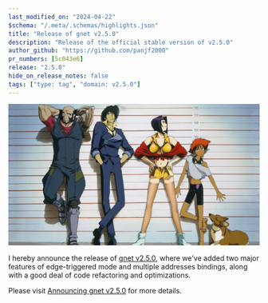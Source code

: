 ```yaml
---
last_modified_on: "2024-04-22"
$schema: "/.meta/.schemas/highlights.json"
title: "Release of gnet v2.5.0"
description: "Release of the official stable version of v2.5.0"
author_github: "https://github.com/panjf2000"
pr_numbers: [5c043e6]
release: "2.5.0"
hide_on_release_notes: false
tags: ["type: tag", "domain: v2.5.0"]
---
```


![](/img/gnet-v2-5-0.jpg)

I hereby announce the release of [gnet v2.5.0](https://github.com/panjf2000/gnet/releases/tag/v2.5.0), where we've added two major features of edge-triggered mode and multiple addresses bindings, along with a good deal of code refactoring and optimizations.

Please visit [Announcing gnet v2.5.0](https://gnet.host/blog/announcing-gnet-v2-5-0/) for more details.